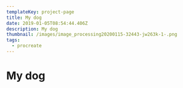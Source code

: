 ```yaml
---
templateKey: project-page
title: My dog
date: 2019-01-05T08:54:44.406Z
description: My dog
thumbnail: /images/image_processing20200115-32443-jw263k-1-.png
tags:
  - procreate
---
```

# My dog